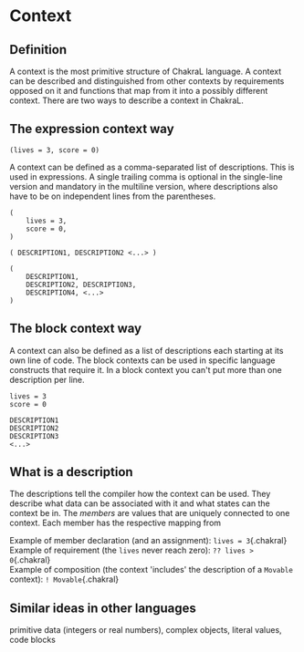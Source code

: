 # Context

## Definition

A context is the most primitive structure of ChakraL language. A context can be described and distinguished from other contexts by requirements opposed on it and functions that map from it into a possibly different context. There are two ways to describe a context in ChakraL.

## The expression context way
 
```{.chakral caption="Example"}
(lives = 3, score = 0)
```

A context can be defined as a comma-separated list of descriptions. This is used in expressions. A single trailing comma is optional in the single-line version and mandatory in the multiline version, where descriptions also have to be on independent lines from the parentheses.
 
```{.chakral caption="Example"}
(
    lives = 3,
    score = 0,
)
```
 
```{.chakralspec caption="Single-line usage"}
( DESCRIPTION1, DESCRIPTION2 <...> )
```

```{.chakralspec caption="Multi-line usage"}
(
    DESCRIPTION1,
    DESCRIPTION2, DESCRIPTION3,
    DESCRIPTION4, <...>
)
```

## The block context way

A context can also be defined as a list of descriptions each starting at its own line of code. The block contexts can be used in specific language constructs that require it. In a block context you can't put more than one description per line.

```{.chakral caption="Example"}
lives = 3
score = 0
```
 
```{.chakralspec caption="Multi-line usage"}
DESCRIPTION1
DESCRIPTION2
DESCRIPTION3
<...>
```

## What is a description
The descriptions tell the compiler how the context can be used. They describe what data can be associated with it and what states can the context be in. The *members* are values that are uniquely connected to one context. Each member has the respective mapping from 

Example of member declaration (and an assignment): `lives = 3`{.chakral}  
Example of requirement (the `lives` never reach zero): `?? lives > 0`{.chakral}  
Example of composition (the context 'includes' the description of a `Movable` context): `! Movable`{.chakral}

## Similar ideas in other languages
primitive data (integers or real numbers), complex objects, literal values, code blocks